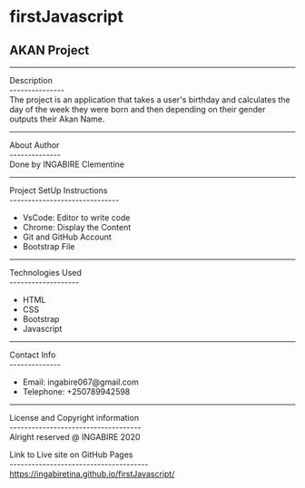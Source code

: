 # firstJavascript

## AKAN Project
<hr>
 Description<br>
---------------<br>
The project is an application that takes a user's birthday and calculates the day of the week they were born and then depending on their gender outputs their Akan Name. 
<hr>
 About Author<br>
--------------<br>
 Done by INGABIRE Clementine
<hr>
 Project SetUp Instructions<br>
------------------------------<br>
<ul>
  <li>VsCode: Editor to write code</li>
  <li>Chrome: Display the Content</li>
  <li>Git and GitHub Account</li>
  <li>Bootstrap File</li>
  
</ul>
<hr>
 Technologies Used<br>
-------------------<br>
<ul>
  <li>HTML</li>
  <li>CSS</li>
  <li>Bootstrap</li>
  <li>Javascript</li>
  
</ul>
<hr>
 Contact Info<br>
--------------<br>
<ul>
  <li>Email: ingabire067@gmail.com</li>
  <li>Telephone: +250789942598</li>
  
</ul>
<hr>
License and Copyright information<br>
------------------------------------<br>
Alright reserved @ INGABIRE 2020

Link to Live site on GitHub Pages<br>
--------------------------------------<br>
https://ingabiretina.github.io/firstJavascript/

